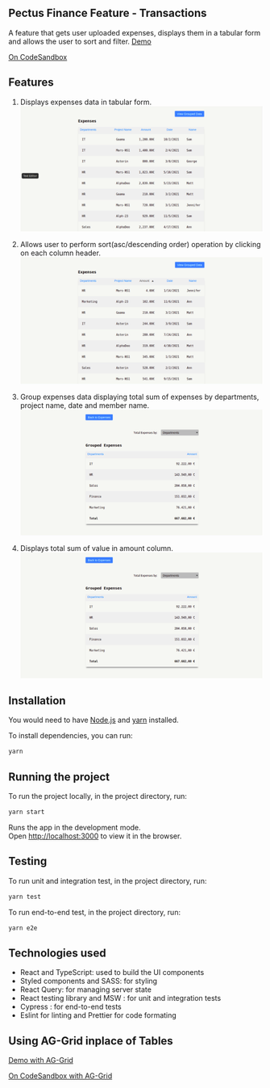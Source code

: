 ## Pectus Finance Feature - Transactions

A feature that gets user uploaded expenses, displays them in a tabular form and allows the user to sort and filter.
[Demo](https://5ezprg.csb.app/)

[On CodeSandbox](https://codesandbox.io/s/github/chidexebere/transactions)

## Features

1. Displays expenses data in tabular form.
   ![user expenses table](./screenshots/expenses1.png)

2. Allows user to perform sort(asc/descending order) operation by clicking on each column header.
   ![sorting on user expenses table using each column](./screenshots/expenses2.png)

3. Group expenses data displaying total sum of expenses by departments, project name, date and member name.
   ![group expenses table showing filtering and total](./screenshots/group1.png)

4. Displays total sum of value in amount column.
   ![group expenses table showing sorting and total](./screenshots/group1.png)

## Installation

You would need to have [Node.js](https://nodejs.org/en/) and [yarn](https://yarnpkg.com/) installed.

To install dependencies, you can run:

```bash
yarn
```

## Running the project

To run the project locally, in the project directory, run:

```bash
yarn start
```

Runs the app in the development mode.<br />
Open [http://localhost:3000](http://localhost:3000) to view it in the browser.

## Testing

To run unit and integration test, in the project directory, run:

```bash
yarn test
```

To run end-to-end test, in the project directory, run:

```bash
yarn e2e
```

## Technologies used

- React and TypeScript: used to build the UI components
- Styled components and SASS: for styling
- React Query: for managing server state
- React testing library and MSW : for unit and integration tests
- Cypress : for end-to-end tests
- Eslint for linting and Prettier for code formating

## Using AG-Grid inplace of Tables

[Demo with AG-Grid](https://u16mkn.csb.app/)

[On CodeSandbox with AG-Grid](https://codesandbox.io/s/github/chidexebere/transactions/tree/using-AG-GRID)
